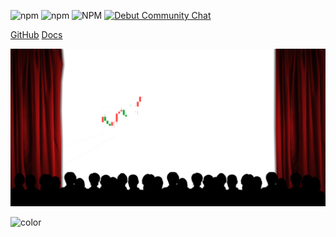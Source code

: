 \
\
\
\
\
\
\
\
\
<br/>

![npm](https://img.shields.io/npm/v/@debut/community-core)
![npm](https://img.shields.io/npm/dm/@debut/community-core)
![NPM](https://img.shields.io/npm/l/@debut/community-core)
[![Debut Community Chat](https://badgen.net/badge/tg/community/cyan?icon=telegram)](https://t.me/+Acu2sbLIy_c0OWIy)

[GitHub](https://github.com/debut-js/Strategies)
[Docs](#Debut)

![](assets/logo_transparent.png)

![color](#000000)